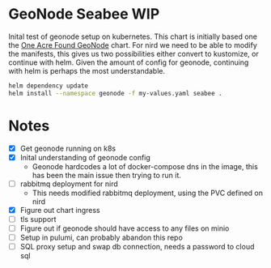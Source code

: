 # GeoNode Seabee WIP

Inital test of geonode setup on kubernetes. This chart is initially based one the [One Acre Found GeoNode](https://github.com/one-acre-fund/oaf-public-charts) chart. For nird we need to be able to modify the manifests, this gives us two possibilities either convert to kustomize, or continue with helm. Given the amount of config for geonode, continuing with helm is perhaps the most understandable.

``` bash
helm dependency update
helm install --namespace geonode -f my-values.yaml seabee .
```

# Notes
- [x] Get geonode running on k8s
- [x] Inital understanding of geonode config
  - Geonode hardcodes a lot of docker-compose dns in the image, this has been the main issue then trying to run it.
- [ ] rabbitmq deployment for nird
  - This needs modified rabbitmq deployment, using the PVC defined on nird 
- [x] Figure out chart ingress
- [ ] tls support
- [ ] Figure out if geonode should have access to any files on minio
- [ ] Setup in pulumi, can probably abandon this repo
- [ ] SQL proxy setup and swap db connection, needs a password to cloud sql
